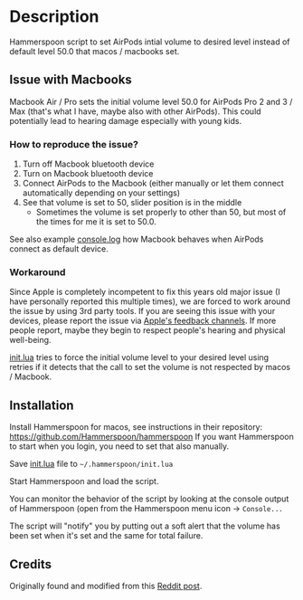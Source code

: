 # Description

Hammerspoon script to set AirPods intial volume to desired level instead of default level 50.0 that macos / macbooks set.

## Issue with Macbooks

Macbook Air / Pro sets the initial volume level 50.0 for AirPods Pro 2 and 3 / Max (that's what I have, maybe also with other AirPods).
This could potentially lead to hearing damage especially with young kids.

### How to reproduce the issue?

1. Turn off Macbook bluetooth device
2. Turn on Macbook bluetooth device
3. Connect AirPods to the Macbook (either manually or let them connect automatically depending on your settings)
4. See that volume is set to 50, slider position is in the middle
   - Sometimes the volume is set properly to other than 50, but most of the times for me it is set to 50.0.

See also example [console.log](https://github.com/tpaananen/airvol/blob/main/console.log) how Macbook behaves when AirPods connect as default device.

### Workaround

Since Apple is completely incompetent to fix this years old major issue (I have personally reported this multiple times), we are forced to work around the issue by using 3rd party tools.
If you are seeing this issue with your devices, please report the issue via [Apple's feedback channels](https://www.apple.com/feedback/). If more people report, maybe they begin to respect people's hearing and physical well-being.

[init.lua](https://github.com/tpaananen/airvol/blob/main/init.lua) tries to force the initial volume level to your desired level using retries if it detects that the call to set the volume is not respected by macos / Macbook.

## Installation

Install Hammerspoon for macos, see instructions in their repository: <https://github.com/Hammerspoon/hammerspoon>
If you want Hammerspoon to start when you login, you need to set that also manually.

Save [init.lua](https://github.com/tpaananen/airvol/blob/main/init.lua) file to `~/.hammerspoon/init.lua`

Start Hammerspoon and load the script.

You can monitor the behavior of the script by looking at the console output of Hammerspoon (open from the Hammerspoon menu icon -> `Console...`

The script will "notify" you by putting out a soft alert that the volume has been set when it's set and the same for total failure.

## Credits

Originally found and modified from this [Reddit post](https://www.reddit.com/r/MacOS/comments/16wkyvu/comment/n6tli2g).
